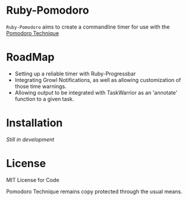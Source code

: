 Ruby-Pomodoro
===

`Ruby-Pomodoro` aims to create a commandline timer for use with the [ Pomodoro Technique ](http://www.pomodorotechnique.com/)

RoadMap
====
- Setting up a reliable timer with Ruby-Progressbar
- Integrating Growl Notifications, as well as allowing customization of those time warnings.
- Allowing output to be integrated with TaskWarrior as an 'annotate' function to a given task.

Installation
====
*Still in development*

License
===
MIT License for Code

Pomodoro Technique remains copy protected through the usual means.
